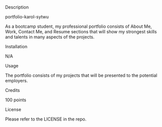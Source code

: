 Description 

portfolio-karol-sytwu

As a bootcamp student, my professional portfolio consists of About Me, Work, Contact Me, and Resume sections that will show my strongest skills and talents in many aspects of the projects.


Installation

N/A


Usage 

The portfolio consists of my projects that will be presented to the potential employers.


Credits

100 points


License

Please refer to the LICENSE in the repo.

